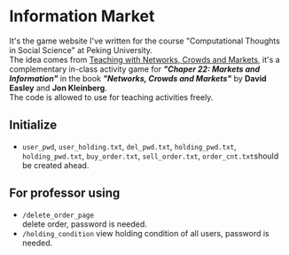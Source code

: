 # Information Market
It's the game website I've written for the course "Computational Thoughts in Social Science" at Peking University.  
The idea comes from [Teaching with Networks, Crowds and Markets](http://www-personal.umich.edu/~ladamic/courses/networks/si301w11/teaching/), it's a complementary in-class activity game for ***"Chaper 22: Markets and Information"*** in the book ***"Networks, Crowds and Markets"*** by **David Easley** and **Jon Kleinberg**.  
The code is allowed to use for teaching activities freely.


## Initialize
* `user_pwd`, `user_holding.txt`, `del_pwd.txt`, `holding_pwd.txt`, `holding_pwd.txt`, `buy_order.txt`, `sell_order.txt`, `order_cnt.txt`should be created ahead.
## For professor using
* `/delete_order_page`  
    delete order, password is needed.
* `/holding_condition`
    view holding condition of all users, password is needed.
       
